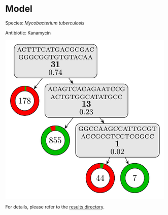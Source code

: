 
# Model

Species: *Mycobacterium tuberculosis*

Antibiotic: Kanamycin

<img src="./model.png" width=500 height=500 />

For details, please refer to the [results directory](../../../../../results/cart_b/mycobacterium%20tuberculosis/kanamycin/repeat_7/).

